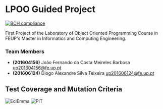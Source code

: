 # LPOO Guided Project 

[![BCH compliance](https://bettercodehub.com/edge/badge/joaofcmb/LPOO1718_T15G9?branch=master&token=54b81ccbc30a1138dd200d5deccc7a0613fc7edf)](https://bettercodehub.com/)

First Project of the Laboratory of Object Oriented Programming Course in FEUP's Master in Informatics and Computing Engineering.
### Team Members
- **(201604156)** João Fernando da Costa Meireles Barbosa up201604156@fe.up.pt
- **(201606124)** Diogo Alexandre Silva Teixeira up201606124@fe.up.pt

## Test Coverage and Mutation Criteria

![EclEmma](https://github.com/joaofcmb/LPOO1718_T15G9/LPOO_Guided_Project/images/GuidedProject_EclEmma.jpg)
![PIT](https://github.com/joaofcmb/LPOO1718_T15G9/LPOO_Guided_Project/images/GuidedProject_PIT.jpg)
